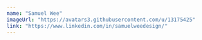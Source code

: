 ```yaml
---
name: "Samuel Wee"
imageUrl: "https://avatars3.githubusercontent.com/u/13175425"
link: "https://www.linkedin.com/in/samuelweedesign/"
---
```

